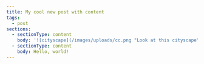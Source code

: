 ```yaml
---
title: My cool new post with content
tags:
  - post
sections:
  - sectionType: content
    body: '![cityscape](/images/uploads/cc.png "Look at this cityscape")'
  - sectionType: content
    body: Hello, world!
---
```

